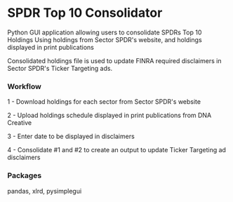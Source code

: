 # SPDR Top 10 Consolidator

Python GUI application allowing users to consolidate SPDRs Top 10 Holdings
Using holdings from Sector SPDR's website, and holdings displayed in print publications

Consolidated holdings file is used to update FINRA required disclaimers in Sector SPDR's
Ticker Targeting ads.

### Workflow

1 - Download holdings for each sector from Sector SPDR's website

2 - Upload holdings schedule displayed in print publications from DNA Creative

3 - Enter date to be displayed in disclaimers

4 - Consolidate #1 and #2 to create an output to update Ticker Targeting ad disclaimers

### Packages
pandas, xlrd, pysimplegui
